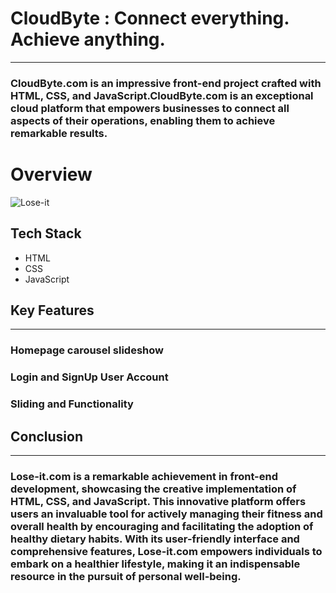 # CloudByte : Connect everything. Achieve anything.
---------------------------------------------------------
### CloudByte.com is an impressive front-end project crafted with HTML, CSS, and JavaScript.CloudByte.com is an exceptional cloud platform that empowers businesses to connect all aspects of their operations, enabling them to achieve remarkable results.

# Overview
![Lose-it](Lose-it.PNG)

## Tech Stack
* HTML
* CSS
* JavaScript

## Key Features
------------------
### Homepage carousel slideshow
### Login and SignUp User Account
### Sliding and Functionality

## Conclusion
----------------
### Lose-it.com is a remarkable achievement in front-end development, showcasing the creative implementation of HTML, CSS, and JavaScript. This innovative platform offers users an invaluable tool for actively managing their fitness and overall health by encouraging and facilitating the adoption of healthy dietary habits. With its user-friendly interface and comprehensive features, Lose-it.com empowers individuals to embark on a healthier lifestyle, making it an indispensable resource in the pursuit of personal well-being.
